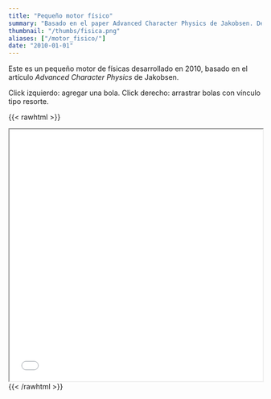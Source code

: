 ```yaml
---
title: "Pequeño motor físico"
summary: "Basado en el paper Advanced Character Physics de Jakobsen. Desarrollado con HTML5 and Javascript based, solamente soporta círculos."
thumbnail: "/thumbs/fisica.png"
aliases: ["/motor_fisico/"]
date: "2010-01-01"
---
```


Este es un pequeño motor de físicas desarrollado en 2010, basado en el artículo *Advanced Character Physics* de Jakobsen.

Click izquierdo: agregar una bola. Click derecho: arrastrar bolas con vínculo tipo resorte.

{{< rawhtml >}}
<iframe src="/inc/spe/index.html" style="width:100%;height:500px;"></iframe>
{{< /rawhtml >}}
